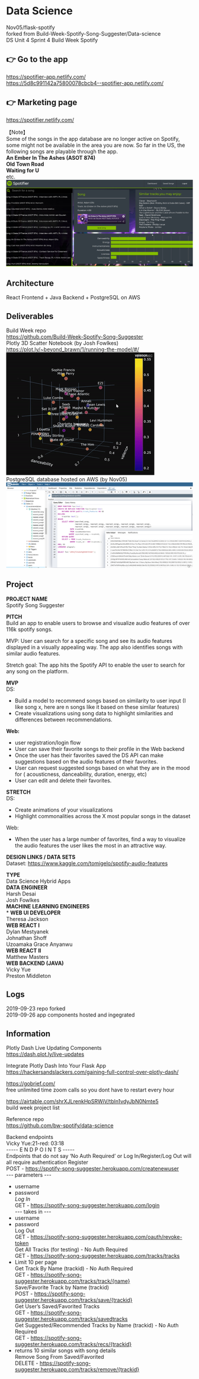 # Data Science

Nov05/flask-spotify    
forked from Build-Week-Spotify-Song-Suggester/Data-science   
DS Unit 4 Sprint 4 Build Week Spotify   

## :point_right: Go to the app   
https://spotifier-app.netlify.com/     
https://5d8c991142a75800078cbcb4--spotifier-app.netlify.com/

## :point_right: Marketing page   
https://spotifier.netlify.com/    

【Note】     
Some of the songs in the app database are no longer active on Spotify, some might not be available in the area you are now. So far in the US, the following songs are playable through the app.     
**An Ember In The Ashes (ASOT 874)**      
**Old Town Road**    
**Waiting for U**    
etc.    
<img src='https://github.com/Nov05/pictures/blob/master/pic001/2019-09-26%2010_19_59-Microsoft%20Edge.jpg?raw=true' width=700>  

## Architecture

React Frontend + Java Backend + PostgreSQL on AWS  

## Deliverables  

Build Week repo      
https://github.com/Build-Week-Spotify-Song-Suggester    
Plotly 3D Scatter Notebook (by Josh Fowlkes)      
https://plot.ly/~beyond_brawn/1/running-the-model/#/    
<img src="https://github.com/Nov05/pictures/blob/master/gifs/ezgif.com-video-to-gif.gif">  
PostgreSQL database hosted on AWS (by Nov05)     
<img src="https://github.com/Nov05/pictures/blob/master/pic001/2019-09-26%2013_37_58-Microsoft%20Edge.png?raw=true">   

## Project   

**PROJECT NAME**  
Spotify Song Suggester

**PITCH**   
Build an app to enable users to browse and visualize audio features of over 116k spotify songs.

MVP: User can search for a specific song and see its audio features displayed in a visually appealing way. The app also identifies songs with similar audio features.

Stretch goal: The app hits the Spotify API to enable the user to search for any song on the platform.

**MVP**  
DS:     
- Build a model to recommend songs based on similarity to user input (I like song x, here are n songs like it based on these similar features)  
- Create visualizations using song data to highlight similarities and differences between recommendations.  

**Web:**  
- user registration/login flow  
- User can save their favorite songs to their profile in the Web backend
- Once the user has their favorites saved the DS API can make suggestions based on the audio features of their favorites.
- User can request suggested songs based on what they are in the mood for ( acousticness, danceability, duration, energy, etc)
- User can edit and delete their favorites.  

**STRETCH**  
DS:
- Create animations of your visualizations
- Highlight commonalities across the X most popular songs in the dataset

Web:
- When the user has a large number of favorites, find a way to visualize the audio features the user likes the most in an attractive way.

**DESIGN LINKS / DATA SETS**   
Dataset: https://www.kaggle.com/tomigelo/spotify-audio-features  

**TYPE**  
Data Science Hybrid Apps  
**DATA ENGINEER**  
Harsh Desai  
Josh Fowlkes  
**MACHINE LEARNING ENGINEERS**  
*
**WEB UI DEVELOPER**  
Theresa Jackson  
**WEB REACT I**  
Dylan Mestyanek  
Johnathan Shoff  
Uzoamaka Grace Anyanwu  
**WEB REACT II**  
Matthew Masters  
**WEB BACKEND (JAVA)**  
Vicky Yue  
Preston Middleton  

## Logs 

2019-09-23 repo forked   
2019-09-26 app components hosted and ingegrated    

## Information  

Plotly Dash Live Updating Components   
https://dash.plot.ly/live-updates

Integrate Plotly Dash Into Your Flask App    
https://hackersandslackers.com/gaining-full-control-over-plotly-dash/   

https://gobrief.com/   
free unlimited time zoom calls so you dont have to restart every hour   

https://airtable.com/shrXJLrenkHpSRWiV/tbln1vdyJbN0Nmte5  
build week project list   

Reference repo   
https://github.com/bw-spotify/data-science

Backend endpoints   
Vicky Yue:21-red: 03:18   
----- E N D P O I N T S -----   
Endpoints that do not say ‘No Auth Required’ or Log In/Register/Log Out will all require authentication
Register   
POST - https://spotify-song-suggester.herokuapp.com/createnewuser   
--- parameters ---   
- username   
- password   
*Log In*   
GET - https://spotify-song-suggester.herokuapp.com/login   
--- takes in ---   
- username   
- password   
Log Out   
GET - https://spotify-song-suggester.herokuapp.com/oauth/revoke-token   
Get All Tracks (for testing) - No Auth Required   
GET - https://spotify-song-suggester.herokuapp.com/tracks/tracks   
- Limit 10 per page   
Get Track By Name (trackid) - No Auth Required   
GET - https://spotify-song-suggester.herokuapp.com/tracks/track/{name}   
Save/Favorite Track by Name (trackid)   
POST - https://spotify-song-suggester.herokuapp.com/tracks/save/{trackid}   
Get User’s Saved/Favorited Tracks   
GET - https://spotify-song-suggester.herokuapp.com/tracks/savedtracks   
Get Suggested/Recommended Tracks by Name (trackid) - No Auth Required   
GET - https://spotify-song-suggester.herokuapp.com/tracks/recs/{trackid}   
- returns 10 similar songs with song details   
Remove Song From Saved/Favorited   
DELETE - https://spotify-song-suggester.herokuapp.com/tracks/remove/{trackid}   
    
    
    

